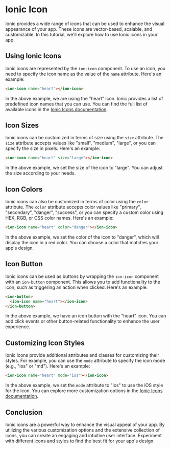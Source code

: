 # Ionic Icon

Ionic provides a wide range of icons that can be used to enhance the visual appearance of your app. These icons are vector-based, scalable, and customizable. In this tutorial, we'll explore how to use Ionic icons in your app.

## Using Ionic Icons

Ionic icons are represented by the `ion-icon` component. To use an icon, you need to specify the icon name as the value of the `name` attribute. Here's an example:

```html
<ion-icon name="heart"></ion-icon>
```

In the above example, we are using the "heart" icon. Ionic provides a list of predefined icon names that you can use. You can find the full list of available icons in the [Ionic Icons documentation](https://ionicons.com/).

## Icon Sizes

Ionic icons can be customized in terms of size using the `size` attribute. The `size` attribute accepts values like "small", "medium", "large", or you can specify the size in pixels. Here's an example:

```html
<ion-icon name="heart" size="large"></ion-icon>
```

In the above example, we set the size of the icon to "large". You can adjust the size according to your needs.

## Icon Colors

Ionic icons can also be customized in terms of color using the `color` attribute. The `color` attribute accepts color values like "primary", "secondary", "danger", "success", or you can specify a custom color using HEX, RGB, or CSS color names. Here's an example:

```html
<ion-icon name="heart" color="danger"></ion-icon>
```

In the above example, we set the color of the icon to "danger", which will display the icon in a red color. You can choose a color that matches your app's design.

## Icon Button

Ionic icons can be used as buttons by wrapping the `ion-icon` component with an `ion-button` component. This allows you to add functionality to the icon, such as triggering an action when clicked. Here's an example:

```html
<ion-button>
  <ion-icon name="heart"></ion-icon>
</ion-button>
```

In the above example, we have an icon button with the "heart" icon. You can add click events or other button-related functionality to enhance the user experience.

## Customizing Icon Styles

Ionic icons provide additional attributes and classes for customizing their styles. For example, you can use the `mode` attribute to specify the icon mode (e.g., "ios" or "md"). Here's an example:

```html
<ion-icon name="heart" mode="ios"></ion-icon>
```

In the above example, we set the `mode` attribute to "ios" to use the iOS style for the icon. You can explore more customization options in the [Ionic Icons documentation](https://ionicons.com/).

## Conclusion

Ionic icons are a powerful way to enhance the visual appeal of your app. By utilizing the various customization options and the extensive collection of icons, you can create an engaging and intuitive user interface. Experiment with different icons and styles to find the best fit for your app's design.
